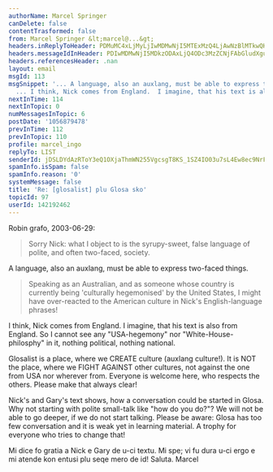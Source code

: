 ```yaml
---
authorName: Marcel Springer
canDelete: false
contentTrasformed: false
from: Marcel Springer &lt;marcel@...&gt;
headers.inReplyToHeader: PDMuMC4xLjMyLjIwMDMwNjI5MTExMzQ4LjAwNzBlMTkwQHBhY2lmaWMubmV0LmF1Pg==
headers.messageIdInHeader: PDIwMDMwNjI5MDkzODAxLjQ4ODc3MzZCNjFAbGludXgubG9jYWw+
headers.referencesHeader: .nan
layout: email
msgId: 113
msgSnippet: '... A language, also an auxlang, must be able to express two-faced things.
  ... I think, Nick comes from England.  I imagine, that his text is also from'
nextInTime: 114
nextInTopic: 0
numMessagesInTopic: 6
postDate: '1056879478'
prevInTime: 112
prevInTopic: 110
profile: marcel_ingo
replyTo: LIST
senderId: jDSLDYdAzRToY3eQ1OXjaThmWN255VgcsgT8KS_1SZ4IO03u7sL4Ew8ec9NrFtfo4xt6eLgjYGJ5bcfDF8jIXY3PyBTW-S9dksl8_A
spamInfo.isSpam: false
spamInfo.reason: '0'
systemMessage: false
title: 'Re: [glosalist] plu Glosa sko'
topicId: 97
userId: 142192462
---
```



Robin grafo, 2003-06-29: 
 >   Sorry Nick: what I object to is the syrupy-sweet, false language 
 > of polite, and often two-faced, society.  

A language, also an auxlang, must be able to express two-faced things. 



 >   Speaking as an Australian, and as someone whose country is 
 > currently being 'culturally hegemonised' by the United States, I 
 > might have over-reacted to the American culture in Nick's 
 > English-language phrases!

I think, Nick comes from England.  I imagine, that his text is also 
from England.  So I cannot see any "USA-hegemony" nor 
"White-House-philosphy" in it, nothing political, nothing national. 

Glosalist is a place, where we CREATE culture (auxlang culture!).  It 
is NOT the place, where we FIGHT AGAINST other cultures, not against 
the one from USA nor wherever from.  Everyone is welcome here, who 
respects the others.  Please make that always clear! 


Nick's and Gary's text shows, how a conversation could be started in 
Glosa.  Why not starting with polite small-talk like "how do you do?"? 
We will not be able to go deeper, if we do not start talking.  Please 
be aware: Glosa has too few conversation and it is weak yet in learning 
material.  A trophy for everyone who tries to change that! 

Mi dice fo gratia a Nick e Gary de u-ci textu.  Mi spe; vi fu dura u-ci 
ergo e mi atende kon entusi plu seqe mero de id!  Saluta.  Marcel



